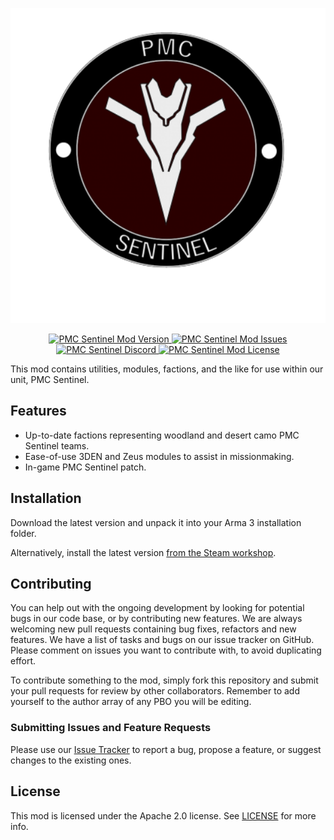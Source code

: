 <p align="center">
    <img src="https://github.com/pmc-sentinel/mod/raw/main/assets/logo/PMC_Sentinel.png" width="512">
</p>

<p align="center">
    <a href="https://github.com/pmc-sentinel/mod/releases">
        <img src="https://img.shields.io/github/release/pmc-sentinel/mod.svg?style=flat-square&label=Version" alt="PMC Sentinel Mod Version">
    </a>
    <a href="https://github.com/pmc-sentinel/mod/issues">
        <img src="https://img.shields.io/github/issues-raw/pmc-sentinel/mod.svg?style=flat-square&label=Issues" alt="PMC Sentinel Mod Issues">
    </a>
    <a href="https://discord.gg/Ctfu2DTb7f">
        <img src="https://img.shields.io/badge/Join-Discord?style=flat-square&logo=discord&logoColor=7683D5&label=Discord&color=7683D5" alt="PMC Sentinel Discord">
    </a>
    <a href="https://github.com/pmc-sentinel/mod/blob/master/LICENSE">
        <img src="https://img.shields.io/badge/License-APL2-red.svg?style=flat-square" alt="PMC Sentinel Mod License">
    </a>
</p>

This mod contains utilities, modules, factions, and the like for use within our unit, PMC Sentinel.

## Features

- Up-to-date factions representing woodland and desert camo PMC Sentinel teams.
- Ease-of-use 3DEN and Zeus modules to assist in missionmaking.
- In-game PMC Sentinel patch.

## Installation

Download the latest version and unpack it into your Arma 3 installation folder.

Alternatively, install the latest version [from the Steam workshop](https://steamcommunity.com/sharedfiles/filedetails/?id=3320927001).

## Contributing

You can help out with the ongoing development by looking for potential bugs in our code base, or by contributing new features. We are always welcoming new pull requests containing bug fixes, refactors and new features. We have a list of tasks and bugs on our issue tracker on GitHub. Please comment on issues you want to contribute with, to avoid duplicating effort.

To contribute something to the mod, simply fork this repository and submit your pull requests for review by other collaborators. Remember to add yourself to the author array of any PBO you will be editing.

### Submitting Issues and Feature Requests

Please use our [Issue Tracker](https://github.com/pmc-sentinel/mod/issues) to report a bug, propose a feature, or suggest changes to the existing ones.

## License

This mod is licensed under the Apache 2.0 license. See [LICENSE](./LICENSE) for more info.
